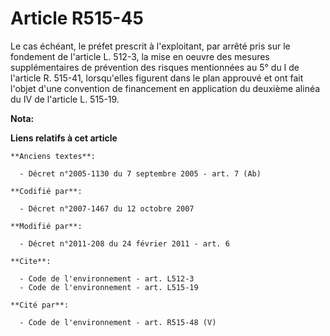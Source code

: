 # Article R515-45

Le cas échéant, le préfet prescrit à l'exploitant, par arrêté pris sur le fondement de l'article L. 512-3, la mise en oeuvre
des mesures supplémentaires de prévention des risques mentionnées au 5° du I de l'article R. 515-41, lorsqu'elles figurent
dans le plan approuvé et ont fait l'objet d'une convention de financement en application du deuxième alinéa du IV de
l'article L. 515-19.

**Nota:**



**Liens relatifs à cet article**

	**Anciens textes**:

	  - Décret n°2005-1130 du 7 septembre 2005 - art. 7 (Ab)

	**Codifié par**:

	  - Décret n°2007-1467 du 12 octobre 2007

	**Modifié par**:

	  - Décret n°2011-208 du 24 février 2011 - art. 6

	**Cite**:

	  - Code de l'environnement - art. L512-3
	  - Code de l'environnement - art. L515-19

	**Cité par**:

	  - Code de l'environnement - art. R515-48 (V)
